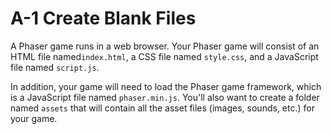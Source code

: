 # A-1 Create Blank Files

A Phaser game runs in a web browser. Your Phaser game will consist of an HTML file named`index.html`, a CSS file named `style.css`, and a JavaScript file named `script.js`.

In addition, your game will need to load the Phaser game framework, which is a JavaScript file named `phaser.min.js`. You'll also want to create a folder named `assets` that will contain all the asset files \(images, sounds, etc.\) for your game.



